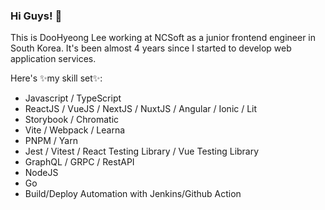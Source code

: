 
### Hi Guys! 👋
This is DooHyeong Lee working at NCSoft as a junior frontend engineer in South Korea.
It's been almost 4 years since I started to develop web application services. 

Here's ✨my skill set✨:

- Javascript / TypeScript
- ReactJS / VueJS / NextJS / NuxtJS / Angular / Ionic / Lit
- Storybook / Chromatic
- Vite / Webpack / Learna
- PNPM / Yarn
- Jest / Vitest / React Testing Library / Vue Testing Library
- GraphQL / GRPC / RestAPI
- NodeJS
- Go
- Build/Deploy Automation with Jenkins/Github Action
